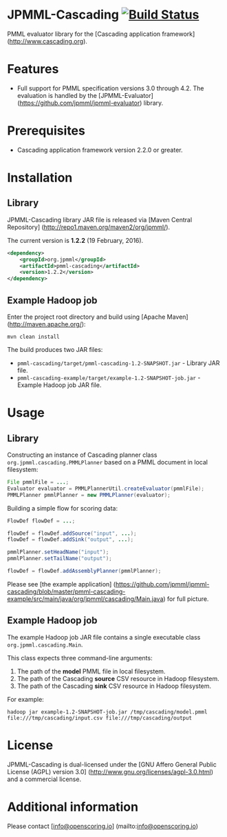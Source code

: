 JPMML-Cascading [![Build Status](https://travis-ci.org/jpmml/jpmml-cascading.png?branch=master)](https://travis-ci.org/jpmml/jpmml-cascading)
===============

PMML evaluator library for the [Cascading application framework] (http://www.cascading.org).

# Features #

* Full support for PMML specification versions 3.0 through 4.2. The evaluation is handled by the [JPMML-Evaluator] (https://github.com/jpmml/jpmml-evaluator) library.

# Prerequisites #

* Cascading application framework version 2.2.0 or greater.

# Installation #

## Library ##

JPMML-Cascading library JAR file is released via [Maven Central Repository] (http://repo1.maven.org/maven2/org/jpmml/).

The current version is **1.2.2** (19 February, 2016).

```xml
<dependency>
	<groupId>org.jpmml</groupId>
	<artifactId>pmml-cascading</artifactId>
	<version>1.2.2</version>
</dependency>
```

## Example Hadoop job ##

Enter the project root directory and build using [Apache Maven] (http://maven.apache.org/):
```
mvn clean install
```

The build produces two JAR files:
* `pmml-cascading/target/pmml-cascading-1.2-SNAPSHOT.jar` - Library JAR file.
* `pmml-cascading-example/target/example-1.2-SNAPSHOT-job.jar` - Example Hadoop job JAR file.

# Usage #

## Library ##

Constructing an instance of Cascading planner class `org.jpmml.cascading.PMMLPlanner` based on a PMML document in local filesystem:
```java
File pmmlFile = ...;
Evaluator evaluator = PMMLPlannerUtil.createEvaluator(pmmlFile);
PMMLPlanner pmmlPlanner = new PMMLPlanner(evaluator);
```

Building a simple flow for scoring data:
```java
FlowDef flowDef = ...;

flowDef = flowDef.addSource("input", ...);
flowDef = flowDef.addSink("output", ...);

pmmlPlanner.setHeadName("input");
pmmlPlanner.setTailName("output");

flowDef = flowDef.addAssemblyPlanner(pmmlPlanner);
```

Please see [the example application] (https://github.com/jpmml/jpmml-cascading/blob/master/pmml-cascading-example/src/main/java/org/jpmml/cascading/Main.java) for full picture.

## Example Hadoop job ##

The example Hadoop job JAR file contains a single executable class `org.jpmml.cascading.Main`.

This class expects three command-line arguments:

1. The path of the **model** PMML file in local filesystem.
2. The path of the Cascading **source** CSV resource in Hadoop filesystem.
3. The path of the Cascading **sink** CSV resource in Hadoop filesystem.

For example:
```
hadoop jar example-1.2-SNAPSHOT-job.jar /tmp/cascading/model.pmml file:///tmp/cascading/input.csv file:///tmp/cascading/output
```

# License #

JPMML-Cascading is dual-licensed under the [GNU Affero General Public License (AGPL) version 3.0] (http://www.gnu.org/licenses/agpl-3.0.html) and a commercial license.

# Additional information #

Please contact [info@openscoring.io] (mailto:info@openscoring.io)